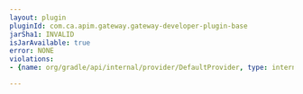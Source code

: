 ```yaml
---
layout: plugin
pluginId: com.ca.apim.gateway.gateway-developer-plugin-base
jarSha1: INVALID
isJarAvailable: true
error: NONE
violations:
- {name: org/gradle/api/internal/provider/DefaultProvider, type: internal-api-usage}

---
```

